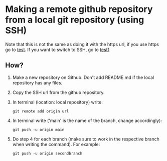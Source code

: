 # Making a remote github repository from a local git repository (using SSH)

Note that this is not the same as doing it with the https url, if you use https go to [test](test). If you want to switch to SSH, go to [test1](test2)

## How?
1. Make a new repository on Github. Don't add README.md if the local repository has any files.
3. Copy the SSH url from the github repository.
4. In terminal (location: local repository) write:
   
   ```git remote add origin url```
5. In terminal write ('main' is the name of the branch, change accordingly):

   ```git push -u origin main```
   
6. Do step 4 for each branch (make sure to work in the respective branch when writing the command). For example:

   ```git push -u origin secondbranch```
